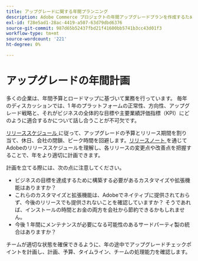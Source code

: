 ```yaml
---
title: アップグレードに関する年間プランニング
description: Adobe Commerce プロジェクトの年間アップグレードプランを作成するためのヒントを確認します。
exl-id: f28e5ad1-28ac-4419-a507-63d79dbd6376
source-git-commit: 987d65b52437fbd21f41600bb5741b3cc43d01f3
workflow-type: tm+mt
source-wordcount: '221'
ht-degree: 0%

---
```


# アップグレードの年間計画

多くの企業は、年間予算とロードマップに基づいて業務を行っています。 毎年のディスカッションでは、1 年のプラットフォームの正常性、方向性、アップグレード戦略と、それがビジネスの全体的な目標や主要業績評価指標（KPI）にどのように適合するかについて話し合うことが不可欠です。

[&#x200B; リリーススケジュール &#x200B;](https://experienceleague.adobe.com/ja/docs/commerce-operations/release/planning/schedule) に従って、アップグレードの予算とリリース期間を割り当て、休日、会社の閉鎖、ピーク時間を回避します。 [&#x200B; リリースノート &#x200B;](https://experienceleague.adobe.com/ja/docs/commerce-operations/release/notes/overview) を通じてAdobeのリリーススケジュールを理解し、各リリースの変更点や改善点を把握することで、年をより適切に計画できます。

計画を立てる際には、次の点に注意してください。

- ビジネスの目標を達成するために構築する必要があるカスタマイズや拡張機能はありますか？
- これらのカスタマイズと拡張機能は、Adobeでネイティブに提供されておらず、今後のリリースでも提供されないことを確認していますか？ そうであれば、インストールの時間とお金の両方を会社から節約できるかもしれません。
- 今後 1 年間にメンテナンスが必要になる可能性のあるサードパーティ製の統合はありますか？

チームが適切な状態を確保できるように、年の途中でアップグレードチェックポイントを計画し、計画、予算、タイムライン、チームの処理能力を確認します。
